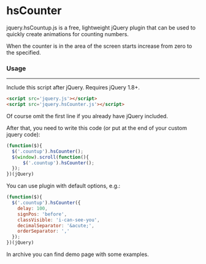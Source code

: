 hsCounter
=========

jquery.hsCountup.js is a free, lightweight jQuery plugin that can be used to quickly create animations for counting numbers.

When the counter is in the area of ​​the screen starts increase from zero to the specified.

### Usage
-----

Include this script after jQuery. Requires jQuery 1.8+.
``` html
<script src='jquery.js'></script>
<script src='jquery.hsCounter.js'></script>
```
Of course omit the first line if you already have jQuery included.

After that, you need to write this code (or put at the end of your custom jquery code):
``` javascript
(function($){
  $('.countup').hsCounter();
  $(window).scroll(function(){
      $('.countup').hsCounter();
  });
})(jQuery)
```

You can use plugin with default options, e.g.:
``` javascript
(function($){
  $('.countup').hsCounter({
    delay: 100,
    signPos: 'before',
    classVisible: 'i-can-see-you',
    decimalSeparator: '&acute;',
    orderSeparator: ','
  });
})(jQuery)
```

In archive you can find demo page with some examples.
